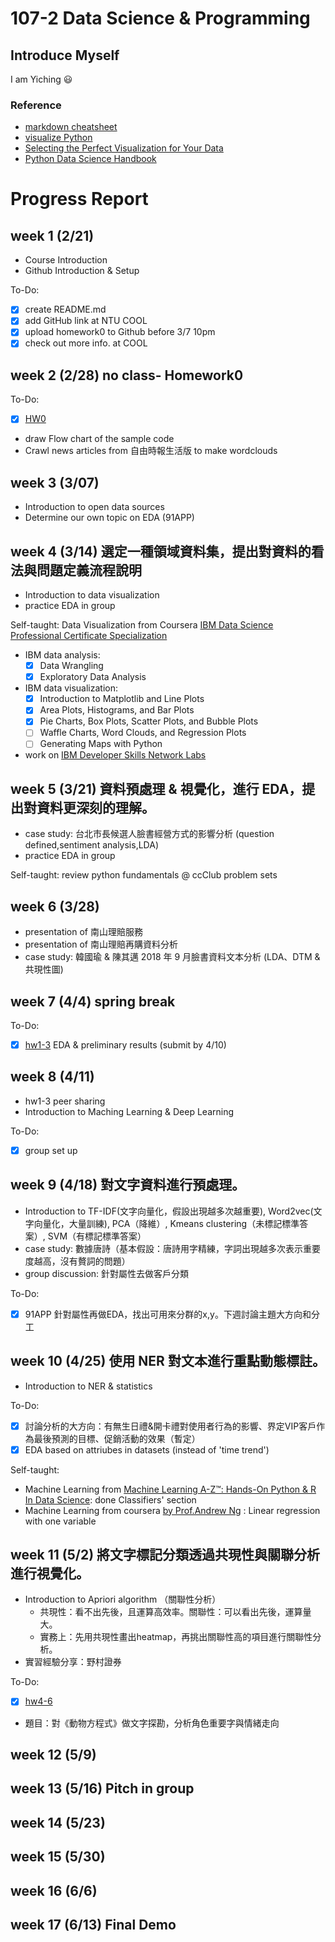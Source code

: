# 107-2 Data Science & Programming

## Introduce Myself 
I am Yiching :smiley: 

### Reference
- [markdown cheatsheet](https://github.com/adam-p/markdown-here/wiki/Markdown-Cheatsheet)
- [visualize Python](http://pythontutor.com/visualize.html?fbclid=IwAR2q1rmTpHAJmxUOhD_p00Wm4HTITX7EGCxy-o7U_pns0liWl0sEx7cODtc#mode=edit)
- [Selecting the Perfect Visualization for Your Data](https://www.techprevue.com/decision-tree-perfect-visualisation-data/)
- [Python Data Science Handbook](https://jakevdp.github.io/PythonDataScienceHandbook/)

# Progress Report 

## week 1 (2/21)
   - Course Introduction
   - Github Introduction & Setup 

To-Do:
   - [x] create README.md 
   - [x] add GitHub link at NTU COOL
   - [x] upload homework0 to Github before 3/7 10pm
   - [x] check out more info. at COOL

## week 2 (2/28) no class- Homework0
To-Do:
   - [x] [HW0](https://github.com/yichingchan1013/myGithub/tree/master/hw0)
   - draw Flow chart of the sample code 
   - Crawl news articles from 自由時報生活版 to make wordclouds


## week 3 (3/07)
   - Introduction to open data sources
   - Determine our own topic on EDA (91APP)


## week 4 (3/14) 選定一種領域資料集，提出對資料的看法與問題定義流程說明
   - Introduction to data visualization 
   - practice EDA in group 
   
Self-taught: Data Visualization from Coursera [IBM Data Science Professional Certificate Specialization](https://www.coursera.org/specializations/ibm-data-science-professional-certificate)
   - IBM data analysis:
      - [X] Data Wrangling 
      - [X] Exploratory Data Analysis
   - IBM data visualization:
      - [X] Introduction to Matplotlib and Line Plots
      - [X] Area Plots, Histograms, and Bar Plots
      - [X] Pie Charts, Box Plots, Scatter Plots, and Bubble Plots
      - [ ] Waffle Charts, Word Clouds, and Regression Plots
      - [ ] Generating Maps with Python
   - work on [IBM Developer Skills Network Labs](https://labs.cognitiveclass.ai/tools/jupyterlab/)



## week 5 (3/21) 資料預處理 & 視覺化，進行 EDA，提出對資料更深刻的理解。
   - case study: 台北市長候選人臉書經營方式的影響分析 (question defined,sentiment analysis,LDA) 
   - practice EDA in group 
   
Self-taught: review python fundamentals @ ccClub problem sets

## week 6 (3/28) 
   - presentation of 南山理賠服務
   - presentation of 南山理賠再購資料分析
   - case study: 韓國瑜 & 陳其邁 2018 年 9 月臉書資料文本分析 (LDA、DTM & 共現性圖)

## week 7 (4/4) spring break

To-Do:
   - [X] [hw1-3](https://github.com/yichingchan1013/myGithub/blob/master/hw1-3/91APP%20%E5%AE%A2%E6%88%B6%E5%88%86%E6%9E%90-Copy1.ipynb) EDA & preliminary results (submit by 4/10)
   
  
## week 8 (4/11)   
   - hw1-3 peer sharing 
   - Introduction to Maching Learning & Deep Learning
   
To-Do:
   - [X] group set up 
   
## week 9 (4/18) 對文字資料進行預處理。	
   - Introduction to TF-IDF(文字向量化，假設出現越多次越重要), Word2vec(文字向量化，大量訓練), PCA（降維）, Kmeans clustering（未標記標準答案）, SVM（有標記標準答案）
   - case study: 數據唐詩（基本假設：唐詩用字精練，字詞出現越多次表示重要度越高，沒有贅詞的問題）
   - group discussion: 針對屬性去做客戶分類

To-Do:
   - [X] 91APP 針對屬性再做EDA，找出可用來分群的x,y。下週討論主題大方向和分工
 
## week 10 (4/25) 使用 NER 對文本進行重點動態標註。  
   - Introduction to NER & statistics

To-Do:
   - [X] 討論分析的大方向：有無生日禮&開卡禮對使用者行為的影響、界定VIP客戶作為最後預測的目標、促銷活動的效果（暫定）
   - [X] EDA based on attriubes in datasets (instead of 'time trend')

Self-taught:
   - Machine Learning from [Machine Learning A-Z™: Hands-On Python & R In Data Science](https://www.learningcrux.com/course/machine-learning-a-z-hands-on-python-r-in-data-science): done Classifiers' section
   - Machine Learning from coursera [by Prof.Andrew Ng](https://www.coursera.org/learn/machine-learning/home/welcome) : Linear regression with one variable
   
   
## week 11 (5/2) 將文字標記分類透過共現性與關聯分析進行視覺化。  
   - Introduction to Apriori algorithm （關聯性分析）
      - 共現性：看不出先後，且運算高效率。關聯性：可以看出先後，運算量大。
      - 實務上：先用共現性畫出heatmap，再挑出關聯性高的項目進行關聯性分析。
   - 實習經驗分享：野村證券

To-Do:
   - [X] [hw4-6](https://github.com/yichingchan1013/CSX-DataScience/blob/master/hw4-6/Zootopia%20text%20analytics-Copy2.ipynb)
   - 題目：對《動物方程式》做文字探勘，分析角色重要字與情緒走向 
      
## week 12 (5/9)
## week 13 (5/16) Pitch in group
## week 14 (5/23)
## week 15 (5/30)
## week 16 (6/6)
## week 17 (6/13) Final Demo


